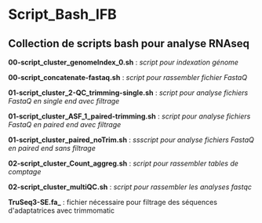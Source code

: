 # Script_Bash_IFB 
## Collection de scripts bash pour analyse RNAseq

**00-script_cluster_genomeIndex_0.sh** : _script pour indexation génome_

**00-script_concatenate-fastaq.sh** :  _script pour rassembler fichier FastaQ_

**01-script_cluster_2-QC_trimming-single.sh** : _script pour analyse fichiers FastaQ en single end avec filtrage_

**01-script_cluster_ASF_1_paired-trimming.sh** : _script pour analyse fichiers FastaQ en paired end avec filtrage_

**01-script_cluster_paired_noTrim.sh** : _ssscript pour analyse fichiers FastaQ en paired end sans filtrage_

**02-script_cluster_Count_aggreg.sh** : _script pour rassembler tables de comptage_

**02-script_cluster_multiQC.sh** : _script pour rassembler les analyses fastqc_

**TruSeq3-SE.fa_** : fichier nécessaire pour filtrage des séquences d'adaptatrices avec trimmomatic 
